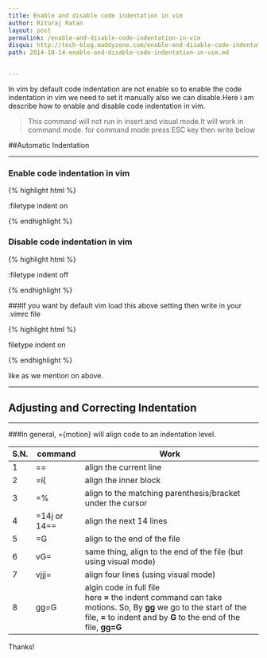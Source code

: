 ```yaml
---
title: Enable and disable code indentation in vim
author: Rituraj Ratan
layout: post
permalink: /enable-and-disable-code-indentation-in-vim
disqus: http://tech-blog.maddyzone.com/enable-and-disable-code-indentation-in-vim.md
path: 2014-10-14-enable-and-disable-code-indentation-in-vim.md


---
```


In vim by default code indentation are not enable so to enable the code indentation in vim we need to set it manually also we can disable.Here i am describe how to enable and disable code indentation in vim. 

>This command will not run in insert and visual mode.It will work in command mode. for command mode press ESC key then write below        

##Automatic Indentation

---

### Enable code indentation in vim

{% highlight html %}

:filetype indent on

{% endhighlight %}

### Disable code indentation in vim

{% highlight html %}

:filetype indent off

{% endhighlight %}


###If you want by default vim load this above setting then write in your .vimrc file

{% highlight html %}

filetype indent on

{% endhighlight %}

like as we mention on above.

---

## Adjusting and Correcting Indentation

---


###In general, ={motion} will align code to an indentation level.


<table>
<thead><tr><th>S.N.</th><th>command</th><th>Work</th></tr></thead>
	<tbody>
		<tr><td>1</td><td>==</td><td>align the current line</td></tr>
		<tr><td>2</td><td>=i{</td><td>align the inner block</td></tr>
		<tr><td>3</td><td>=%</td><td>align to the matching parenthesis/bracket under the cursor</td></tr>
		<tr><td>4</td><td>=14j or 14==</td><td>align the next 14 lines</td></tr>
		<tr><td>5</td><td>=G</td><td>align to the end of the file</td></tr>
		<tr><td>6</td><td>vG=</td><td>same thing, align to the end of the file (but using visual mode)</td></tr>
		<tr><td>7</td><td>vjjj=</td><td>align four lines (using visual mode)</td></tr>
		<tr><td>8</td><td>gg=G</td><td>algin code in full file <br/> here  <strong>=</strong> the indent command can take motions. So, By  <strong>gg</strong> we go to the start of the file,  <strong>=</strong> to indent and by  <strong>G</strong> to the end of the file,  <strong>gg=G</strong></td></tr>
	</tbody>
</table>

Thanks!
